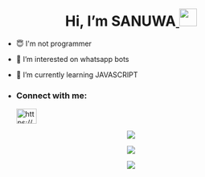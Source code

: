                                  
 <h1 align="center">    Hi, I’m SANUWA<a href="github.com/sanuwaofficial"> <img src="https://github.com/TheDudeThatCode/TheDudeThatCode/blob/master/Assets/Hi.gif" width="35px"></a></h1>





- 😇 I'm not programmer
 
- 👀 I’m interested on whatsapp bots

- 🌱 I’m currently learning JAVASCRIPT
- <h3 align="left">Connect with me:</h3><p>   <a href="https://instagram.com/__.sanuwa.__" target="blank"><img align="center" src="https://raw.githubusercontent.com/rahuldkjain/github-profile-readme-generator/master/src/images/icons/Social/instagram.svg" alt="https://www.instagram.com/__.sanuwa.__/" height="30" width="40" /></a>
</p>



 <p align="center"> <a href="https://github.com/sanuwaofficial"><img src="https://github-profile-trophy.vercel.app/?username=sanuwaofficial&no-bg=true&no-frame=false&theme=algolia"></a></p>

<p align="center"> <a href="https://github.com/sanuwaofficial"><img  src="http://github-readme-streak-stats.herokuapp.com?user=sanuwaofficial&theme=github-dark-blue&hide_border=false&background=DDD9DA00&stroke=00AEFF&fire=00AEFF&ring=00AEFF&currStreakNum=00AEFF&currStreakLabel=00AEFF&sideLabels=00AEFF&dates=00AEFF&sideNums=00AEFF"></a></p>

<p align="center"> <a href="https://github.com/sanuwaofficial"><img src="https://github-readme-stats.vercel.app/api/top-langs/?username=SANUWAOFFICIAL&hide=css,html&theme=algolia&bg_color=DDD9DA00&text_color=00AEFF" > </a> </p>
